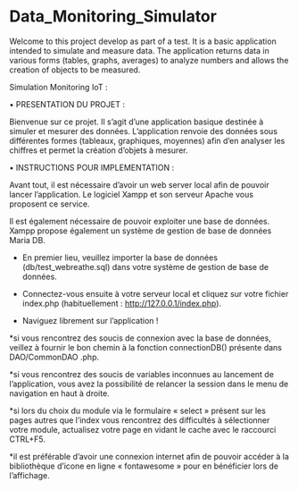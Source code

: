 # Data_Monitoring_Simulator
Welcome to this project develop as part of a test. It is a basic application intended to simulate and measure data. The application returns data in various forms (tables, graphs, averages) to analyze numbers and allows the creation of objects to be measured.

Simulation Monitoring IoT :

•	PRESENTATION DU PROJET :

Bienvenue sur ce projet. Il s’agit d’une application basique destinée à simuler et mesurer des données. L’application renvoie des données sous différentes formes (tableaux, graphiques, moyennes) afin d’en analyser les chiffres et permet la création d’objets à mesurer.

•	INSTRUCTIONS POUR IMPLEMENTATION :

Avant tout, il est nécessaire d’avoir un web server local afin de pouvoir lancer l’application. Le logiciel Xampp et son serveur Apache vous proposent ce service.

Il est également nécessaire de pouvoir exploiter une base de données. Xampp propose également un système de gestion de base de données Maria DB.

-	En premier lieu, veuillez importer la base de données (db/test_webreathe.sql) dans votre système de gestion de base de données.

-	Connectez-vous ensuite à votre serveur local et cliquez sur votre fichier index.php (habituellement : http://127.0.0.1/index.php).

-	Naviguez librement sur l’application !

*si vous rencontrez des soucis de connexion avec la base de données, veillez à fournir le bon chemin à la fonction connectionDB() présente dans DAO/CommonDAO .php.

*si vous rencontrez des soucis de variables inconnues au lancement de l’application, vous avez la possibilité de relancer la session dans le menu de navigation en haut à droite.

*si lors du choix du module via le formulaire « select » présent sur les pages autres que l’index vous rencontrez des difficultés à sélectionner votre module, actualisez votre page en vidant le cache avec le raccourci CTRL+F5.

*il est préférable d’avoir une connexion internet afin de pouvoir accéder à la bibliothèque d’icone en ligne « fontawesome » pour en bénéficier lors de l’affichage.
